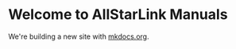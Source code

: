 # Welcome to AllStarLink Manuals

We're building a new site with [mkdocs.org](https://www.mkdocs.org).